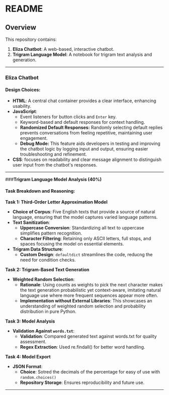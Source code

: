
# README

## Overview
This repository contains:
1. **Eliza Chatbot**: A web-based, interactive chatbot.
2. **Trigram Language Model**: A notebook for trigram text analysis and generation.

---

### **Eliza Chatbot**

#### Design Choices:
- **HTML**: A central chat container provides a clear interface, enhancing usability.
- **JavaScript**:
  - Event listeners for button clicks and `Enter` key.
  - Keyword-based and default responses for context handling.
  - **Randomized Default Responses:** Randomly selecting default replies prevents conversations from feeling repetitive, maintaining user engagement.
  - **Debug Mode:** This feature aids developers in testing and improving the chatbot logic by logging input and output, ensuring easier troubleshooting and refinement.
- **CSS**: focuses on readability and clear message alignment to distinguish user input from the chatbot's responses.

---

###**Trigram Language Model Analysis (40%)**

#### Task Breakdown and Reasoning:

**Task 1: Third-Order Letter Approximation Model**
- **Choice of Corpus**: Five English texts that provide a source of natural language, ensuring that the model captures varied language patterns.
- **Text Sanitization**:
  - **Uppercase Conversion**: Standardizing all text to uppercase simplifies pattern recognition.
  - **Character Filtering**: Retaining only ASCII letters, full stops, and spaces focusing the model on essential elements.
- **Trigram Data Structure**:
  - **Custom Design**: `defaultdict` streamlines the code, reducng the need for condition checks.

**Task 2: Trigram-Based Text Generation**
- **Weighted Random Selection**:
  - **Rationale**: Using counts as weights to pick the next character makes the text generation probabilistic yet context-aware, imitating natural language use where more frequent sequences appear more often.
  - **Implementation without External Libraries**: This showcases an understanding of weighted random selection and probability distribution in pure Python.

**Task 3: Model Analysis**
- **Validation Against `words.txt`**:
  - **Validation**: Compared generated text against words.txt for quality assessment.
  - **Regex Extraction**: Used re.findall() for better word handling.

**Task 4: Model Export**
- **JSON Format**:
  - **Choice**: Sotred the decimals of the percentage for easy of use with `random.choices()`
  - **Repository Storage**: Ensures reproducibility and future use.

---